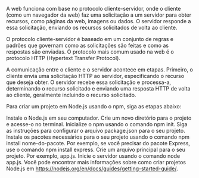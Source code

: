 A web funciona com base no protocolo cliente-servidor, onde o cliente (como um navegador da web) faz uma solicitação a um servidor para obter recursos, como páginas da web, imagens ou dados. O servidor responde a essa solicitação, enviando os recursos solicitados de volta ao cliente.

O protocolo cliente-servidor é baseado em um conjunto de regras e padrões que governam como as solicitações são feitas e como as respostas são enviadas. O protocolo mais comum usado na web é o protocolo HTTP (Hypertext Transfer Protocol).

A comunicação entre o cliente e o servidor acontece em etapas. Primeiro, o cliente envia uma solicitação HTTP ao servidor, especificando o recurso que deseja obter. O servidor recebe essa solicitação e processa-a, determinando o recurso solicitado e enviando uma resposta HTTP de volta ao cliente, geralmente incluindo o recurso solicitado.

Para criar um projeto em Node.js usando o npm, siga as etapas abaixo:

Instale o Node.js em seu computador.
Crie um novo diretório para o projeto e acesse-o no terminal.
Inicialize o npm usando o comando npm init. Siga as instruções para configurar o arquivo package.json para o seu projeto.
Instale os pacotes necessários para o seu projeto usando o comando npm install nome-do-pacote. Por exemplo, se você precisar do pacote Express, use o comando npm install express.
Crie um arquivo principal para o seu projeto. Por exemplo, app.js.
Inicie o servidor usando o comando node app.js.
Você pode encontrar mais informações sobre como criar projetos Node.js em https://nodejs.org/en/docs/guides/getting-started-guide/.
